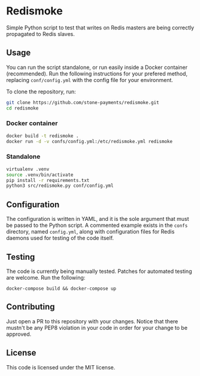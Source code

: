 Redismoke
=========
Simple Python script to test that writes on Redis masters are being correctly
propagated to Redis slaves.

## Usage
You can run the script standalone, or run easily inside a Docker container
(recommended). Run the following instructions for your prefered method,
replacing `conf/config.yml` with the config file for your environment.

To clone the repository, run:
```bash
git clone https://github.com/stone-payments/redismoke.git
cd redismoke
```

### Docker container
```bash
docker build -t redismoke .
docker run -d -v confs/config.yml:/etc/redismoke.yml redismoke
```

### Standalone
```bash
virtualenv .venv
source .venv/bin/activate
pip install -r requirements.txt
python3 src/redismoke.py conf/config.yml
```

## Configuration
The configuration is written in YAML, and it is the sole argument that must be
passed to the Python script. A commented example exists in the `confs`
directory, named `config.yml`, along with configuration files for Redis daemons
used for testing of the code itself.

## Testing
The code is currently being manually tested. Patches for automated testing are
welcome. Run the following:
```
docker-compose build && docker-compose up
```

## Contributing
Just open a PR to this repository with your changes. Notice that there mustn't
be any PEP8 violation in your code in order for your change to be approved.

## License
This code is licensed under the MIT license.
